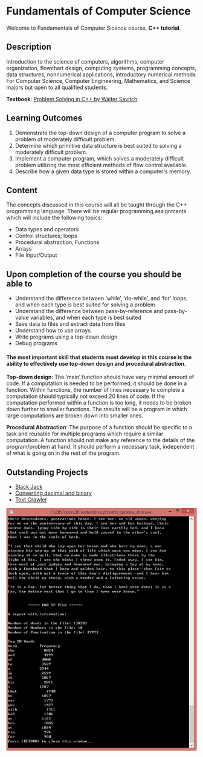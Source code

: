 # Fundamentals of Computer Science

Welcome to Fundamentals of Computer Sicence course, **C++ tutorial**.

## Description

Introduction to the science of computers, algorithms, computer organization, flowchart design, computing systems, programming concepts, data structures, nonnumerical applications, introductory numerical methods For Computer Science, Computer Engineering, Mathematics, and Science majors but open to all qualified students.

**Textbook**: [Problem Solving in C++ by Walter Savitch](./ProblemSolvingwithC++.pdf)

## Learning Outcomes
1. Demonstrate the top-down design of a computer program to solve a problem of moderately difficult problem.
2. Determine which primitive data structure is best suited to solving a moderately difficult problem.
3. Implement a computer program, which solves a moderately difficult problem utilizing the most efficient methods of flow control available.
4. Describe how a given data type is stored within a computer's memory.

## Content
The concepts discussed in this course will all be taught through the C++ programming language. There will be regular programming assignments which will include the following topics:
  - Data types and operators
  - Control structures; loops
  - Procedural abstraction, Functions
  - Arrays
  - File Input/Output
  
## Upon completion of the course you should be able to
  - Understand the difference between ‘while’, ‘do-while’, and ‘for’ loops, and when each type is best suited for solving a problem
  - Understand the difference between pass-by-reference and pass-by-value variables, and when each type is best suited
  - Save data to files and extract data from files
  - Understand how to use arrays
  - Write programs using a top-down design
  - Debug programs

#### The most important skill that students must develop in this course is the ability to effectively use top-down design and procedural abstraction.

**Top-down design**: The ‘main’ function should have very minimal amount of code. If a computation is needed to be performed, it should be done in a function. Within functions, the number of lines necessary to complete a computation should typically not exceed 20 lines of code. If the computation performed within a function is too long, it needs to be broken down further to smaller functions. The results will be a program in which large computations are broken down into smaller ones.

**Procedural Abstraction**: The purpose of a function should be specific to a task and reusable for multiple programs which require a similar computation. A function should not make any reference to the details of the program/problem at hand. It should perform a necessary task, independent of what is going on in the rest of the program.

## Outstanding Projects

- [Black Jack](https://github.com/zhongqi1112/Fundamentals-of-Computer-Science/tree/master/Ch03MoreFlowofControl/3_8_BlackJack)
- [Converting decimal and binary](https://github.com/zhongqi1112/Fundamentals-of-Computer-Science/tree/master/Ch05FunctionsForAllSubtasks)
- [Text Crawler](https://github.com/zhongqi1112/Fundamentals-of-Computer-Science/tree/master/Ch07Arrays/TokenizerGetNextToken)

![Grawler](https://github.com/zhongqi1112/Fundamentals-of-Computer-Science/blob/master/Ch07Arrays/TokenizerGetNextToken/tokenizer_getnexttoken.jpg.jpg)
